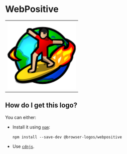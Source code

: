 # WebPositive

<table>
    <tr height=230>
        <td>
            <a href="https://github.com/alrra/browser-logos/tree/629df8b1a66b19aee884d7f6fe4c0eb6af341dc0/src/archive/webpositive">
                <img width=220 src="https://raw.githubusercontent.com/alrra/browser-logos/629df8b1a66b19aee884d7f6fe4c0eb6af341dc0/src/archive/webpositive/webpositive.svg?sanitize=true" alt="WebPositive browser logo">
            </a>
        </td>
    </tr>
</table>

## How do I get this logo?

You can either:

* Install it using [`npm`][npm]:

  `npm install --save-dev @browser-logos/webpositive`

* Use [`cdnjs`][cdnjs].

<!-- Link labels: -->

[cdnjs]: https://cdnjs.com/libraries/browser-logos
[npm]: https://www.npmjs.com/
